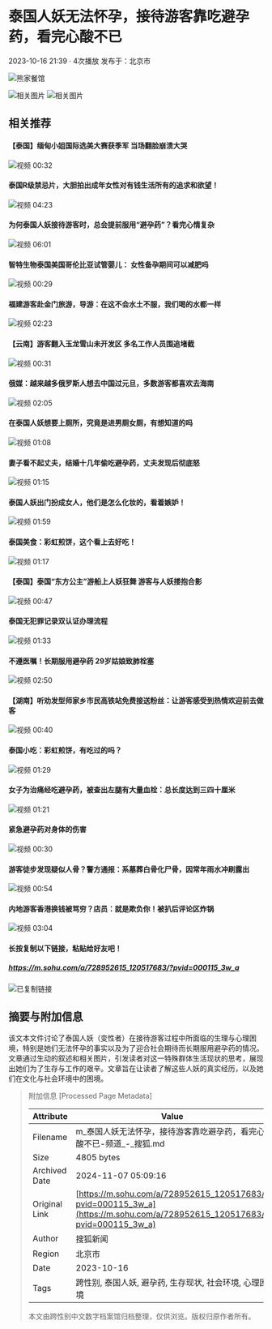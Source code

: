 # 泰国人妖无法怀孕，接待游客靠吃避孕药，看完心酸不已

2023-10-16 21:39 · 4次播放 发布于：北京市

![熊家餐馆](http://03e1181bba1cf.cdn.sohucs.com/files/1695809599254.png)

![相关图片](//e3f49eaa46b57.cdn.sohucs.com/c_lfill,w_1920,h_800,g_face/sscs/2023/10/16/21/9/6_18b4df6ef57g41SysCutcloudSrcimag_486322550_7_3b.jpg)
![相关图片](//e3f49eaa46b57.cdn.sohucs.com/c_lfill,w_1920,h_800,g_face/sscs/2023/10/16/21/9/6_18b4df6ef57g41SysCutcloudSrcimag_486322550_7_3b.jpg)

## 相关推荐

#### 【泰国】缅甸小姐国际选美大赛获季军 当场翻脸崩溃大哭
![视频](//q1.itc.cn/q_70,c_lfill,w_960,h_400,g_face/images03/20241105/917a830d7a6e4a57a4d56c07d7e17838.gif) 00:32

#### 泰国R级禁忌片，大胆拍出成年女性对有钱生活所有的追求和欲望！
![视频](//q4.itc.cn/c_lfill,w_1920,h_800,g_face/images01/20241105/782cdb6071ca4a0d9b33eac9fb686156.jpeg) 04:23

#### 为何泰国人妖接待游客时，总会提前服用“避孕药”？看完心情复杂
![视频](//q1.itc.cn/c_lfill,w_1920,h_800,g_face/images01/20240814/6b8548ae7ad1425b847a1fb30075dc54.png) 06:01

#### 智特生物泰国美国哥伦比亚试管婴儿： 女性备孕期间可以减肥吗
![视频](//q8.itc.cn/c_lfill,w_1920,h_800,g_face/images01/20241105/b5573a13f8a14853bcb364885154ff0c.jpeg) 00:29

#### 福建游客赴金门旅游，导游：在这不会水土不服，我们喝的水都一样
![视频](//q9.itc.cn/c_lfill,w_1920,h_800,g_face/images03/20241105/bc487bfd02cf44c3a02cb16687d47168.jpeg) 02:23

#### 【云南】游客翻入玉龙雪山未开发区 多名工作人员围追堵截
![视频](//q2.itc.cn/c_lfill,w_1920,h_800,g_face/images03/20241106/0cd490c7d4984d8aac8da612f37d44bc.jpeg) 00:31

#### 俄媒：越来越多俄罗斯人想去中国过元旦，多数游客都喜欢去海南
![视频](//q9.itc.cn/c_lfill,w_1920,h_800,g_face/images03/20241106/002aaabe1b904997a867fef5a9bad160.jpeg) 02:05

#### 在泰国人妖想要上厕所，究竟是进男厕女厕，有想知道的吗
![视频](//e3f49eaa46b57.cdn.sohucs.com/c_lfill,w_1920,h_800,g_face/2022/3/28/17/40/MTAwMTE0XzE2NDg0NjA0MTkxMDhfMzM2NTA4MDE5X3VnY3ZjdXQ=.jpg) 01:08

#### 妻子看不起丈夫，结婚十几年偷吃避孕药，丈夫发现后彻底怒
![视频](//q3.itc.cn/c_lfill,w_1920,h_800,g_face/images01/20240909/13f0e17886e24c13b45a8c32b8fd9220.jpeg) 01:15

#### 泰国人妖出门扮成女人，他们是怎么化妆的，看着嫉妒！
![视频](//e3f49eaa46b57.cdn.sohucs.com/c_lfill,w_1920,h_800,g_face/sscs/2020/12/29/16/5/6_178234ba14ag1SysCutcloudSrcimag_230581807_7_2b.jpg) 01:59

#### 泰国美食：彩虹煎饼，这个看上去好吃！
![视频](//q8.itc.cn/c_lfill,w_1920,h_800,g_face/images01/20241107/bcc3c02933b64b7db3377346da9ed5f8.jpeg) 01:17

#### 【泰国】泰国“东方公主”游船上人妖狂舞 游客与人妖搂抱合影
![视频](//e3f49eaa46b57.cdn.sohucs.com/c_lfill,w_1920,h_800,g_face//group3/M07/D2/E6/MTAuMTguMTcuMTkw/6_16c7a21fccag160SysCutcloudSrcimag_139746940_7_3b.jpg) 00:47

#### 泰国无犯罪记录双认证办理流程
![视频](//q1.itc.cn/c_lfill,w_1920,h_800,g_face/images01/20241106/47664d1a1d904d6fbc1e2c40ca933fcf.jpeg) 01:33

#### 不遵医嘱！长期服用避孕药 29岁姑娘致肺栓塞
![视频](//q4.itc.cn/c_lfill,w_1920,h_800,g_face/images03/20240812/ea1ddb8d212340a7ae08b549a294175a.jpeg) 02:50

#### 【湖南】听劝发型师家乡市民高铁站免费接送粉丝：让游客感受到热情欢迎前去做客
![视频](//q9.itc.cn/c_lfill,w_1920,h_800,g_face/images03/20241106/8f2563142d7543969a484ea563c4c3d8.jpeg) 00:40

#### 泰国小吃：彩虹煎饼，有吃过的吗？
![视频](//q5.itc.cn/c_lfill,w_1920,h_800,g_face/images01/20241107/a3eb90e2baf746bf8f0298906767e383.jpeg) 01:29

#### 女子为治痛经吃避孕药，被查出左腿有大量血栓：总长度达到三四十厘米
![视频](//q6.itc.cn/c_lfill,w_1920,h_800,g_face/images03/20240719/3ff6b7f75e014741a68b569926db0f3e.jpeg) 01:21

#### 紧急避孕药对身体的伤害
![视频](//q3.itc.cn/c_lfill,w_1920,h_800,g_face/images03/20241015/ac7d09ac3d7f4a35930a75f87abbb835.jpeg) 00:30

#### 游客徒步发现疑似人骨？警方通报：系墓葬白骨化尸骨，因常年雨水冲刷露出
![视频](//q4.itc.cn/c_lfill,w_1920,h_800,g_face/images03/20241105/cba76778d9b748c792595a3c30559a7e.jpeg) 00:54

#### 内地游客香港换钱被骂穷？店员：就是欺负你！被扒后评论区炸锅
![视频](//q0.itc.cn/c_lfill,w_1920,h_800,g_face/images01/20241106/490d102bfdef44328d902975d37214e0.png) 03:04

#### 长按复制以下链接，粘贴给好友吧！
##### https://m.sohu.com/a/728952615_120517683/?pvid=000115_3w_a

![已复制链接](https://statics.itc.cn/mptc-mpfe/img/article/icon_copyed.png)

## 摘要与附加信息

<!-- tcd_abstract -->
该文本文件讨论了泰国人妖（变性者）在接待游客过程中所面临的生理与心理困境，特别是她们无法怀孕的事实以及为了迎合社会期待而长期服用避孕药的情况。文章通过生动的叙述和相关图片，引发读者对这一特殊群体生活现状的思考，展现出她们为了生存与工作的艰辛。文章旨在让读者了解这些人妖的真实经历，以及她们在文化与社会环境中的困境。
<!-- tcd_abstract_end -->

> 附加信息 [Processed Page Metadata]
>
> | Attribute       | Value                                  |
> |-----------------|----------------------------------------|
> | Filename        | m_泰国人妖无法怀孕，接待游客靠吃避孕药，看完心酸不已-频道_-_搜狐.md                             |
> | Size            | 4805 bytes                           |
> | Archived Date   | 2024-11-07 05:09:16                             |
> | Original Link   | [https://m.sohu.com/a/728952615_120517683/?pvid=000115_3w_a](https://m.sohu.com/a/728952615_120517683/?pvid=000115_3w_a)                       |
> | Author          | 搜狐新闻                               |
> | Region          | 北京市                               |
> | Date            | 2023-10-16                                 |
> | Tags            | 跨性别, 泰国人妖, 避孕药, 生存现状, 社会环境, 心理困境                                 |
>
> 本文由跨性别中文数字档案馆归档整理，仅供浏览。版权归原作者所有。
>